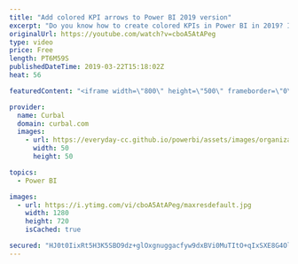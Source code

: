 ```yaml
---
title: "Add colored KPI arrows to Power BI 2019 version"
excerpt: "Do you know how to create colored KPIs in Power BI in 2019? In this video I am going to show you the way I do nowadays. Do you have a better way? Please share it with us :) #powerbi #kpipowerbi #curbal  Here you can download all the pbix files: https://curbal.com/donwload-center  SUBSCRIBE to learn more"
originalUrl: https://youtube.com/watch?v=cboA5AtAPeg
type: video
price: Free
length: PT6M59S
publishedDateTime: 2019-03-22T15:18:02Z
heat: 56

featuredContent: "<iframe width=\"800\" height=\"500\" frameborder=\"0\" src=\"https://www.youtube.com/embed/cboA5AtAPeg\" allow=\"accelerometer; autoplay; encrypted-media; gyroscope; picture-in-picture\" allowfullscreen></iframe>"

provider:
  name: Curbal
  domain: curbal.com
  images:
    - url: https://everyday-cc.github.io/powerbi/assets/images/organizations/curbal.com-50x50.jpg
      width: 50
      height: 50

topics:
  - Power BI

images:
  - url: https://i.ytimg.com/vi/cboA5AtAPeg/maxresdefault.jpg
    width: 1280
    height: 720
    isCached: true

secured: "HJ0t0IixRt5H3K5SBO9dz+glOxgnuggacfyw9dxBVi0MuTItO+qIxSXE8G4Olqozs18orgenu+e+H3miNV4luOFGRRF+CKZd71YAdnTFrfB1aDz9MrruinkrprslQpqtffqC0HFjYuKNIv3iWEdPWSm9oZ7etT9TCT9rLzxubYIJmD+hmZiiUKUwdymG1Axy6AXCdmpFAREYNZ84SullTO3NjmbTzEAKfRdztbF+kqASQdc0bYT/A5NgFlgKWkixsRDP4UF1d3TzK2Mo3ztXLvBzBLonOFXIJaW2L16foGvSQgi/yj4eJHsDx7NCayO7yLk0rvDKHYSfmEN/wldYzaqhwR/EFgbsGmTGxiOEVSd9s8L1YAZXjHh53arWJ8TPchrTQHx3WikpYCXb8zMZ/j+JUegmojADv5jIgmMYmec=;at4G7OQaroYZMBoDODUt7A=="
---
```


